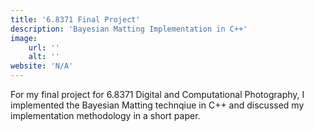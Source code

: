 ```yaml
---
title: '6.8371 Final Project'
description: 'Bayesian Matting Implementation in C++'
image:
    url: ''
    alt: ''
website: 'N/A'
---
```

For my final project for 6.8371 Digital and Computational Photography, I implemented the Bayesian Matting technqiue in C++ 
and discussed my implementation methodology in a short paper.
